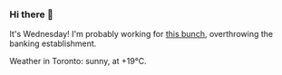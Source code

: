 ### Hi there :wave:

It's Wednesday! I'm probably working for [this bunch](https://github.com/kohofinancial), overthrowing the banking establishment.

Weather in Toronto: sunny, at +19°C.
